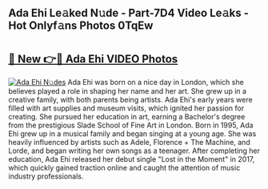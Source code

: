 ## Ada Ehi Le𝚊ked N𝚞de - Part-7D4 Video Le𝚊ks - Hot Onlyf𝚊ns Photos 0TqEw

# <h2><a href="http://ab38694.deff.icu/?id=Ada+Ehi">🔗 New 👉🔴 Ada Ehi VIDEO Photos</a></h2>

[![Ada Ehi N𝚞des](https://i.imgur.com/rIISA9y.gif)](http://ab38694.deff.icu/?id=Ada+Ehi)
Ada Ehi was born on a nice day in London, which she believes played a role in shaping her name and her art. She grew up in a creative family, with both parents being artists. Ada Ehi's early years were filled with art supplies and museum visits, which ignited her passion for creating. She pursued her education in art, earning a Bachelor's degree from the prestigious Slade School of Fine Art in London. Born in 1995, Ada Ehi grew up in a musical family and began singing at a young age. She was heavily influenced by artists such as Adele, Florence + The Machine, and Lorde, and began writing her own songs as a teenager. After completing her education, Ada Ehi released her debut single "Lost in the Moment" in 2017, which quickly gained traction online and caught the attention of music industry professionals.
